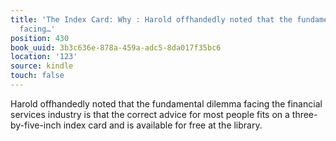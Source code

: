 ```yaml
---
title: 'The Index Card: Why : Harold offhandedly noted that the fundamental dilemma
  facing…'
position: 430
book_uuid: 3b3c636e-878a-459a-adc5-8da017f35bc6
location: '123'
source: kindle
touch: false
---
```


Harold offhandedly noted that the fundamental dilemma facing the financial services industry is that the correct advice for most people fits on a three-by-five-inch index card and is available for free at the library.